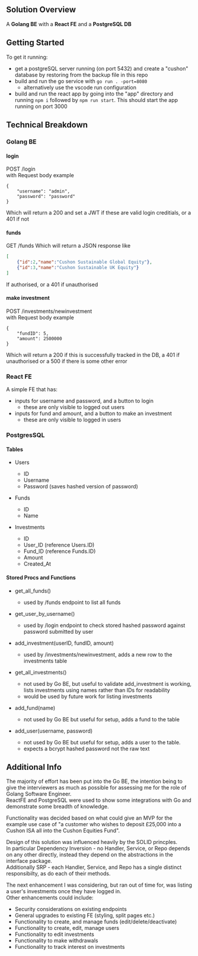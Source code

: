 ## Solution Overview

A **Golang BE** with a **React FE** and a **PostgreSQL DB**

## Getting Started
 
To get it running:
* get a postgreSQL server running (on port 5432) and create a "cushon" database by restoring from the backup file in this repo
* build and run the go service with `go run . -port=8080`
  * alternatively use the vscode run configuration
* build and run the react app by going into the "app" directory and running `npm i` followed by `npm run start`. This should start the app running on port 3000

## Technical Breakdown

### Golang BE

#### login
POST /login <br>
with Request body example
```
{
    "username": "admin",
    "password": "password"
}
```
Which will return a 200 and set a JWT if these are valid login creditials, or a 401 if not


#### funds
GET /funds
Which will return a JSON response like
```json
[
    {"id":2,"name":"Cushon Sustainable Global Equity"},
    {"id":3,"name":"Cushon Sustainable UK Equity"}
]
```
If authorised, or a 401 if unauthorised

#### make investment
POST /investments/newinvestment <br>
with Request body example
```
{
    "fundID": 5,
    "amount": 2500000
}
```
Which will return a 200 if this is successfully tracked in the DB, a 401 if unauthorised or a 500 if there is some other error

### React FE
A simple FE that has:
* inputs for username and password, and a button to login 
  * these are only visible to logged out users
* inputs for fund and amount, and a button to make an investment
  * these are only visible to logged in users

### PostgresSQL
#### Tables 
* Users
  * ID
  * Username
  * Password (saves hashed version of password)

* Funds
  * ID
  * Name

* Investments
  * ID
  * User_ID (reference Users.ID)
  * Fund_ID (reference Funds.ID)
  * Amount 
  * Created_At

#### Stored Procs and Functions
* get_all_funds()
  * used by /funds endpoint to list all funds

* get_user_by_username()
  * used by /login endpoint to check stored hashed password against password submitted by user

* add_investment(userID, fundID, amount)
  * used by /investments/newinvestment, adds a new row to the investments table

* get_all_investments()
  * not used by Go BE, but useful to validate add_investment is working, lists investments using names rather than IDs for readability
  * would be used by future work for listing investments

* add_fund(name)
  * not used by Go BE but useful for setup, adds a fund to the table

* add_user(username, password)
  * not used by Go BE but useful for setup, adds a user to the table.
  * expects a bcrypt hashed password not the raw text


## Additional Info

The majority of effort has been put into the Go BE, the intention being to give the interviewers as much as possible for assessing me for the role of Golang Software Engineer. <br>
ReactFE and PostgreSQL were used to show some integrations with Go and demonstrate some breadth of knowledge.

Functionality was decided based on what could give an MVP for the example use case of "a customer who wishes to deposit £25,000 into a Cushon ISA all into the Cushon Equities Fund".

Design of this solution was influenced heavily by the SOLID princples. <br> 
In particular Dependency Inversion - no Handler, Service, or Repo depends on any other directly, instead they depend on the abstractions in the interface package. <br>
Additionally SRP - each Handler, Service, and Repo has a single distinct responsibilty, as do each of their methods.

The next enhancement I was considering, but ran out of time for, was listing a user's investments once they have logged in. <br>
Other enhancements could include:
* Security considerations on existing endpoints
* General upgrades to existing FE (styling, split pages etc.)
* Functionality to create, and manage funds (edit/delete/deactivate)
* Functionality to create, edit, manage users
* Functionality to edit investments
* Functionality to make withdrawals
* Functionality to track interest on investments